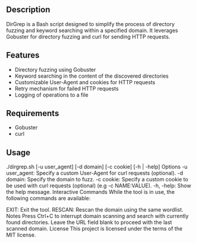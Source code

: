 ## Description

DirGrep is a Bash script designed to simplify the process of directory fuzzing and keyword searching within a specified domain. It leverages Gobuster for directory fuzzing and curl for sending HTTP requests.

## Features

- Directory fuzzing using Gobuster
- Keyword searching in the content of the discovered directories
- Customizable User-Agent and cookies for HTTP requests
- Retry mechanism for failed HTTP requests
- Logging of operations to a file

## Requirements

- Gobuster
- curl

## Usage
./dirgrep.sh [-u user_agent] [-d domain] [-c cookie] [-h | -help]
Options
-u user_agent: Specify a custom User-Agent for curl requests (optional).
-d domain: Specify the domain to fuzz.
-c cookie: Specify a custom cookie to be used with curl requests (optional) (e.g -c NAME:VALUE).
-h, -help: Show the help message.
Interactive Commands
While the tool is in use, the following commands are available:

EXIT: Exit the tool.
RESCAN: Rescan the domain using the same wordlist.
Notes
Press Ctrl+C to interrupt domain scanning and search with currently found directories.
Leave the URL field blank to proceed with the last scanned domain.
License
This project is licensed under the terms of the MIT license.
